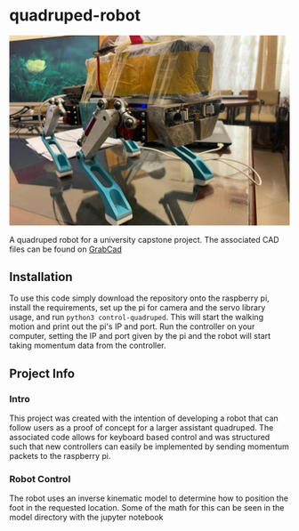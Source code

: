 # quadruped-robot
![quadruped](https://github.com/Hamza47477/Quadruped-robot-inverse-kinematics/blob/main/Robot_hardware.png)

A quadruped robot for a university capstone project. The associated CAD files can be found on [GrabCad](https://grabcad.com/library/quadruped-robot-w-code-1)

## Installation
To use this code simply download the repository onto the raspberry pi, install the requirements, set up the pi for camera and the servo library usage, and run `python3 control-quadruped`. This will start the walking motion and print out the pi's IP and port. Run the controller on your computer, setting the IP and port given by the pi and the robot will start taking momentum data from the controller.


## Project Info
### Intro
This project was created with the intention of developing a robot that can follow users as a proof of concept for a larger assistant quadruped. The associated code allows for keyboard based control and was structured such that new controllers can easily be implemented by sending momentum packets to the raspberry pi.

### Robot Control
The robot uses an inverse kinematic model to determine how to position the foot in the requested location. Some of the math for this can be seen in the model directory with the jupyter notebook 

